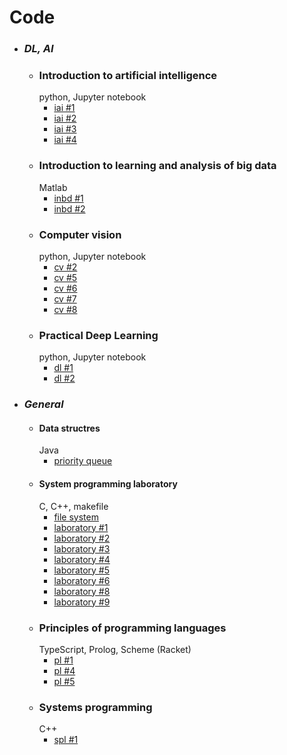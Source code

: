# Code
* ### *DL, AI*
    * ### Introduction to artificial intelligence
         python, Jupyter notebook
       * [iai #1]
       * [iai #2]
       * [iai #3]
       * [iai #4]
    * ### Introduction to learning and analysis of big data
         Matlab
       * [inbd #1]
       * [inbd #2] 
    * ### Computer vision
         python, Jupyter notebook
       * [cv #2]
       * [cv #5]
       * [cv #6]
       * [cv #7]
       * [cv #8]
    * ### Practical Deep Learning
         python, Jupyter notebook
       * [dl #1]
       * [dl #2]
 * ### *General*
     * #### Data structres
         Java
       * [priority queue]  
   * #### System programming laboratory
        C, C++, makefile
       * [file system]
       * [laboratory #1]
       * [laboratory #2]
       * [laboratory #3]
       * [laboratory #4]
       * [laboratory #5]
       * [laboratory #6]
       * [laboratory #8]
       * [laboratory #9]
   * ### Principles of programming languages
        TypeScript, Prolog, Scheme (Racket)
       * [pl #1]
       * [pl #4]
       * [pl #5]
   * ### Systems programming
      C++
       * [spl #1]



[spl #1]: <https://github.com/omerem/spl-1>


[pl #1]: <https://github.com/omerem/pl-1>
[pl #4]: <https://github.com/omerem/pl-4>
[pl #5]: <https://github.com/omerem/pl-5>

[cv #2]: <https://github.com/omerem/cv-2>
[cv #5]: <https://github.com/omerem/cv-5>
[cv #6]: <https://github.com/omerem/cv-6>
[cv #7]: <https://github.com/omerem/cv-7>
[cv #8]: <https://github.com/omerem/cv-8>



[dl #1]: <https://github.com/omerem/dl-1>
[dl #2]: <https://github.com/omerem/dl-2>

[iai #1]: <https://github.com/omerem/iai-1>
[iai #2]: <https://github.com/omerem/iai-2>
[iai #3]: <https://github.com/omerem/iai-3>
[iai #4]: <https://github.com/omerem/iai-4>



[inbd #1]: <https://github.com/omerem/inbd-1>
[inbd #2]: <https://github.com/omerem/inbd-2>


[priority queue]: <https://github.com/omerem/Data-Structures_PriorityQueue>
[file system]: <https://github.com/omerem/Sys-Prog_FileSystem>
[laboratory #1]: <https://github.com/omerem/Sys_Prog_Lab-1>
[laboratory #2]: <https://github.com/omerem/Sys_Prog_Lab-2>
[laboratory #3]: <https://github.com/omerem/Sys_Prog_Lab-3>
[laboratory #4]: <https://github.com/omerem/Sys_Prog_Lab-4>
[laboratory #5]: <https://github.com/omerem/Sys_Prog_Lab-5>
[laboratory #6]: <https://github.com/omerem/Sys_Prog_Lab-6>
[laboratory #8]: <https://github.com/omerem/Sys_Prog_Lab-8>
[laboratory #9]: <https://github.com/omerem/Sys_Prog_Lab-9>
